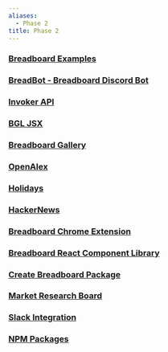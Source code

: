 ```yaml
---
aliases:
  - Phase 2
title: Phase 2
---
```


### [Breadboard Examples](Breadboard%20Examples.md)

### [BreadBot - Breadboard Discord Bot](BreadBot%20-%20Breadboard%20Discord%20Bot.md)

### [Invoker API](Invoker%20API.md)

### [BGL JSX](BGL%20JSX.md)

### [Breadboard Gallery](Breadboard%20Gallery.md)

### [OpenAlex](OpenAlex.md)

### [Holidays](Holidays.md)

### [HackerNews](HackerNews.md)

### [Breadboard Chrome Extension](Breadboard%20Chrome%20Extension.md)

### [Breadboard React Component Library](Breadboard%20React%20Component%20Library.md)

### [Create Breadboard Package](Create%20Breadboard%20Package.md)

### [Market Research Board](Market%20Research%20Board.md)

### [Slack Integration](Slack%20Integration.md)

### [NPM Packages](NPM%20Packages.md)
